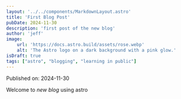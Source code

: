 ```yaml
---
layout: '../../components/MarkdownLayout.astro'
title: 'First Blog Post'
pubDate: 2024-11-30
description: 'first post of the new blog'
author: 'jeff'
image:
    url: 'https://docs.astro.build/assets/rose.webp'
    alt: 'The Astro logo on a dark background with a pink glow.'
isDraft: true
tags: ["astro", "blogging", "learning in public"]
---
```


Published on: 2024-11-30

Welcome to _new blog_ using astro


